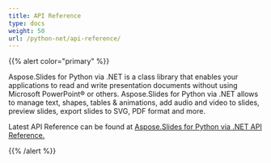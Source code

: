 ```yaml
---
title: API Reference
type: docs
weight: 50
url: /python-net/api-reference/
---
```


{{% alert color="primary" %}} 

Aspose.Slides for Python via .NET is a class library that enables your applications to read and write presentation documents without using Microsoft PowerPoint® or others. Aspose.Slides for Python via .NET allows to manage text, shapes, tables & animations, add audio and video to slides, preview slides, export slides to SVG, PDF format and more.

Latest API Reference can be found at [Aspose.Slides for Python via .NET API Reference.](https://apireference.aspose.com/slides/python-net/)

{{% /alert %}}
